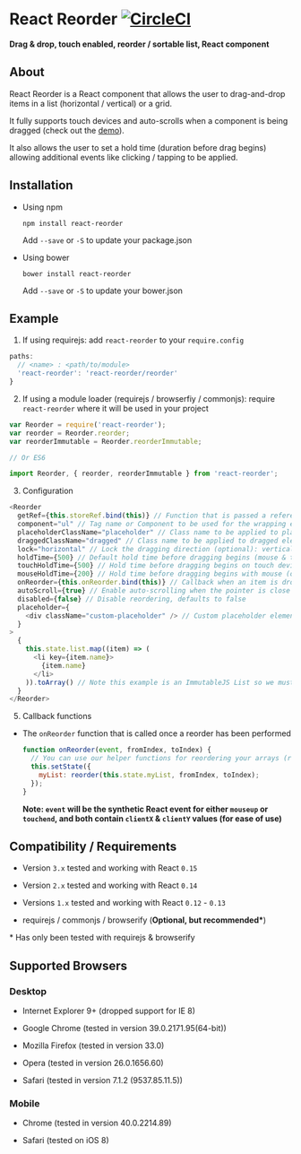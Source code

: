 # React Reorder [![CircleCI](https://circleci.com/gh/JakeSidSmith/react-reorder.svg?style=svg)](https://circleci.com/gh/JakeSidSmith/react-reorder)

__Drag & drop, touch enabled, reorder / sortable list, React component__

## About

React Reorder is a React component that allows the user to drag-and-drop items in a list (horizontal / vertical) or a grid.

It fully supports touch devices and auto-scrolls when a component is being dragged (check out the [demo](http://jakesidsmith.github.io/react-reorder/)).

It also allows the user to set a hold time (duration before drag begins) allowing additional events like clicking / tapping to be applied.

## Installation

* Using npm
  ```
  npm install react-reorder
  ```
    Add `--save` or `-S` to update your package.json

* Using bower
  ```
  bower install react-reorder
  ```
    Add `--save` or `-S` to update your bower.json

## Example

1. If using requirejs: add `react-reorder` to your `require.config`

  ```javascript
  paths:
    // <name> : <path/to/module>
    'react-reorder': 'react-reorder/reorder'
  }
  ```

2. If using a module loader (requirejs / browserfiy / commonjs): require `react-reorder` where it will be used in your project

  ```javascript
  var Reorder = require('react-reorder');
  var reorder = Reorder.reorder;
  var reorderImmutable = Reorder.reorderImmutable;

  // Or ES6

  import Reorder, { reorder, reorderImmutable } from 'react-reorder';  
  ```

3. Configuration

  ```javascript
  <Reorder
    getRef={this.storeRef.bind(this)} // Function that is passed a reference to the root node when mounted
    component="ul" // Tag name or Component to be used for the wrapping element, defaults to 'div'
    placeholderClassName="placeholder" // Class name to be applied to placeholder elements (optional), defaults to 'placeholder'
    draggedClassName="dragged" // Class name to be applied to dragged elements (optional), defaults to 'dragged'
    lock="horizontal" // Lock the dragging direction (optional): vertical, horizontal
    holdTime={500} // Default hold time before dragging begins (mouse & touch) (optional), defaults to 0
    touchHoldTime={500} // Hold time before dragging begins on touch devices (optional), defaults to holdTime
    mouseHoldTime={200} // Hold time before dragging begins with mouse (optional), defaults to holdTime
    onReorder={this.onReorder.bind(this)} // Callback when an item is dropped (you will need this to update your state)
    autoScroll={true} // Enable auto-scrolling when the pointer is close to the edge of the Reorder component, defaults to true
    disabled={false} // Disable reordering, defaults to false
    placeholder={
      <div className="custom-placeholder" /> // Custom placeholder element (optional), defaults to clone of dragged element
    }
  >
    {
      this.state.list.map((item) => (
        <li key={item.name}>
          {item.name}
        </li>
      )).toArray() // Note this example is an ImmutableJS List so we must convert it to an array
    }
  </Reorder>
  ```

5. Callback functions

  * The `onReorder` function that is called once a reorder has been performed

    ```javascript
    function onReorder(event, fromIndex, toIndex) {
      // You can use our helper functions for reordering your arrays (reorderImmutable is also available)
      this.setState({
        myList: reorder(this.state.myList, fromIndex, toIndex);
      });
    }
    ```

    **Note: `event` will be the synthetic React event for either `mouseup` or `touchend`, and both contain `clientX` & `clientY` values (for ease of use)**

## Compatibility / Requirements

* Version `3.x` tested and working with React `0.15`

* Version `2.x` tested and working with React `0.14`

* Versions `1.x` tested and working with React `0.12` - `0.13`

* requirejs / commonjs / browserify (__Optional, but recommended*__)

\* Has only been tested with requirejs & browserify

## Supported Browsers

### Desktop

* Internet Explorer 9+ (dropped support for IE 8)

* Google Chrome (tested in version 39.0.2171.95(64-bit))

* Mozilla Firefox (tested in version 33.0)

* Opera (tested in version 26.0.1656.60)

* Safari (tested in version 7.1.2 (9537.85.11.5))

### Mobile

* Chrome (tested in version 40.0.2214.89)

* Safari (tested on iOS 8)
